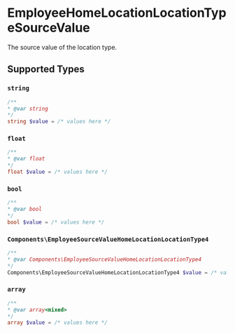 # EmployeeHomeLocationLocationTypeSourceValue

The source value of the location type.


## Supported Types

### `string`

```php
/**
* @var string
*/
string $value = /* values here */
```

### `float`

```php
/**
* @var float
*/
float $value = /* values here */
```

### `bool`

```php
/**
* @var bool
*/
bool $value = /* values here */
```

### `Components\EmployeeSourceValueHomeLocationLocationType4`

```php
/**
* @var Components\EmployeeSourceValueHomeLocationLocationType4
*/
Components\EmployeeSourceValueHomeLocationLocationType4 $value = /* values here */
```

### `array`

```php
/**
* @var array<mixed>
*/
array $value = /* values here */
```

